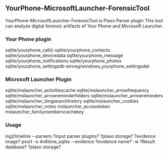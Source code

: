 ## YourPhone-MicrosoftLauncher-ForensicTool

YourPhone-MicrosoftLauncher-ForensicTool is Plaso Parser plugin
This tool can analyze digital forensic artifacts of Your Phone and Microsoft Launcher. 

### Your Phone plugin
sqlite/yourphone_calls\\
sqlite/yourphone_contacts
sqlite/yourphone_devicedata
sqlite/yourphone_message
sqlite/yourphone_notifications
sqlite/yourphone_photos
sqlite/yourphone_settingsdb
winreg/windows_yourphone_settingsdat

### Microsoft Launcher Plugin
sqlite/mslauncher_activitiescache
sqlite/mslauncher_arrowfrequency
sqlite/mslauncher_arrowreminderfolders
sqlite/mslauncher_arrowreminders
sqlite/mslauncher_bingsearchhistory
sqlite/mslauncher_cookies
sqlite/mslauncher_notes
mslauncher_accesstoken
mslauncher_familymemberscachekey

### Usage
log2timeline --parsers ?input parser plugins? ?plaso storage? ?evidence image?
psort -o 4n6time_sqlite --evidence ?evidence name? -w ?Result database? ?plaso storage?
